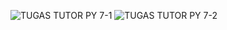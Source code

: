 ![TUGAS TUTOR PY 7-1](https://user-images.githubusercontent.com/80504157/196043887-47ef7524-4cb3-4976-a9e1-659d3142b2dd.png)
![TUGAS TUTOR PY 7-2](https://user-images.githubusercontent.com/80504157/196043896-66ae7119-6e46-4d47-b59c-c94eba617ac0.png)
